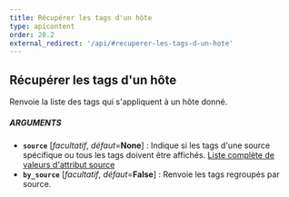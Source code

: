 ```yaml
---
title: Récupérer les tags d'un hôte
type: apicontent
order: 20.2
external_redirect: '/api/#recuperer-les-tags-d-un-hote'
---
```

## Récupérer les tags d'un hôte
Renvoie la liste des tags qui s'appliquent à un hôte donné.

##### ARGUMENTS
* **`source`** [*facultatif*, *défaut*=**None**] :
    Indique si les tags d'une source spécifique ou tous les tags doivent être affichés.
    [Liste complète de valeurs d'attribut source][1]
* **`by_source`** [*facultatif*, *défaut*=**False**] :
   Renvoie les tags regroupés par source.

[1]: /fr/integrations/faq/list-of-api-source-attribute-value